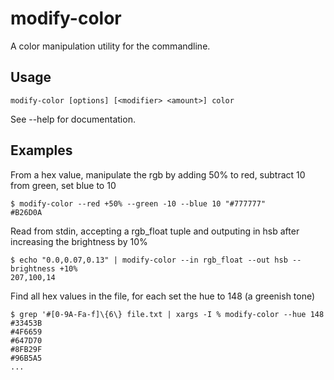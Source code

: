 modify-color
============

A color manipulation utility for the commandline.


Usage
---

    modify-color [options] [<modifier> <amount>] color

See --help for documentation.

Examples
---

From a hex value, manipulate the rgb by adding 50% to red, subtract 10 from green, set blue to 10
```
$ modify-color --red +50% --green -10 --blue 10 "#777777"
#B26D0A
```

Read from stdin, accepting a rgb_float tuple and outputing in hsb after increasing the brightness by 10%
```
$ echo "0.0,0.07,0.13" | modify-color --in rgb_float --out hsb --brightness +10%
207,100,14
```

Find all hex values in the file, for each set the hue to 148 (a greenish tone)
```
$ grep '#[0-9A-Fa-f]\{6\} file.txt | xargs -I % modify-color --hue 148 
#33453B
#4F6659
#647D70
#8FB29F
#96B5A5
...
```
